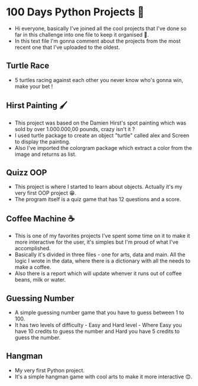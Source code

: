 # 100 Days Python Projects :snake:
 
- Hi everyone, basically I've joined all the cool projects that I've done so far in this challenge into one file to keep it organised :slightly_smiling_face:.
- In this text file I'm gonna comment about the projects from the most recent one that I've uploaded to the oldest.

## Turtle Race
- 5 turtles racing against each other you never know who's gonna win, make your bet ! 

## Hirst Painting :paintbrush:
- This project was based on the Damien Hirst's spot painting which was sold by over 1.000.000,00 pounds, crazy isn't it ?
- I used turtle package to create an object "turtle" called alex and Screen to display the painting.
- Also I've imported the colorgram package which extract a color from the image and returns as list.

## Quizz OOP
- This project is where I started to learn about objects. Actually it's my very first OOP project :grin:.
- The program itself is a quiz game that has 12 questions and a score.

## Coffee Machine :coffee:
- This is one of my favorites projects I've spent some time on it to make it more interactive for the user, it's simples but I'm proud of what I've accomplished.
- Basically it's divided in three files - one for arts, data and main. All the logic I wrote in the data, where there is a dictionary with all the needs to make a coffee.
- Also there is a report which will update whenver it runs out of coffee beans, milk or water.

## Guessing Number
- A simple guessing number game that you have to guess between 1 to 100.
- It has two levels of difficulty - Easy and Hard level - Where Easy you have 10 credits to guess the number and Hard you have 5 credits to guess the number.

## Hangman
- My very first Python project.
- It's a simple hangman game with cool arts to make it more interactive :blush:.
